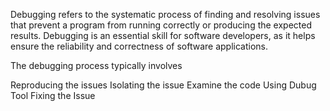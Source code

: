 Debugging refers to the systematic process of finding and resolving issues that prevent a program from running correctly or producing the expected results.
Debugging is an essential skill for software developers, as it helps ensure the reliability and correctness of software applications.

The debugging process typically involves

Reproducing the issues
Isolating the issue
Examine the code
Using Dubug Tool
Fixing the Issue

